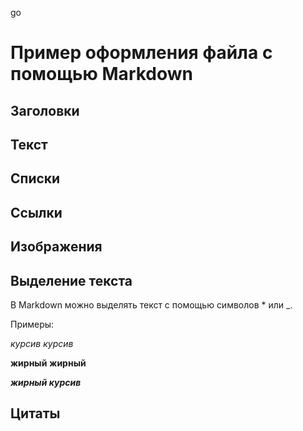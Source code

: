 go

# Пример оформления файла с помощью Markdown

## Заголовки

## Текст

## Списки

## Ссылки

## Изображения

## Выделение текста

В Markdown можно выделять текст с помощью символов * или _.

Примеры:

*курсив*
_курсив_

**жирный**
__жирный__

_**жирный курсив**_

## Цитаты